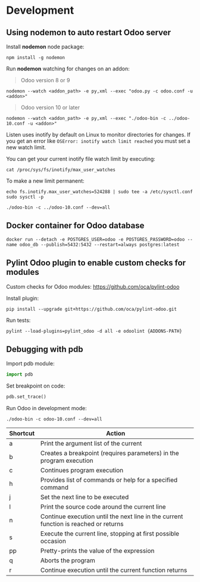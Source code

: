 # Development

## Using nodemon to auto restart Odoo server

Install **nodemon** node package:

```
npm install -g nodemon
```

Run **nodemon** watching for changes on an addon:

> Odoo version 8 or 9

```
nodemon --watch <addon_path> -e py,xml --exec "odoo.py -c odoo.conf -u <addon>"
```

> Odoo version 10 or later

```
nodemon --watch <addon_path> -e py,xml --exec "./odoo-bin -c ../odoo-10.conf -u <addon>"
```

Listen uses inotify by default on Linux to monitor directories for changes. If you get an error like `OSError: inotify watch limit reached` you must set a new watch limit.

You can get your current inotify file watch limit by executing:

    cat /proc/sys/fs/inotify/max_user_watches

To make a new limit permanent:

    echo fs.inotify.max_user_watches=524288 | sudo tee -a /etc/sysctl.conf
    sudo sysctl -p

```
./odoo-bin -c ../odoo-10.conf --dev=all
```

## Docker container for Odoo database

```
docker run --detach -e POSTGRES_USER=odoo -e POSTGRES_PASSWORD=odoo --name odoo_db --publish=5432:5432 --restart=always postgres:latest
```

## Pylint Odoo plugin to enable custom checks for modules

Custom checks for Odoo modules: <https://github.com/oca/pylint-odoo>

Install plugin:

```
pip install --upgrade git+https://github.com/oca/pylint-odoo.git
```

Run tests:

```
pylint --load-plugins=pylint_odoo -d all -e odoolint {ADDONS-PATH}
```

## Debugging with pdb

Import pdb module:
```python
import pdb
```

Set breakpoint on code:
```python
pdb.set_trace()
```

Run Odoo in development mode:
```
./odoo-bin -c odoo-10.conf --dev=all
```

| Shortcut | Action |
|---|---|
| a | Print the argument list of the current | function |
| b | Creates a breakpoint (requires parameters) in the program execution |
| c | Continues program execution |
| h | Provides list of commands or help for a specified command |
| j | Set the next line to be executed |
| l | Print the source code around the current line |
| n | Continue execution until the next line in the current function is reached or returns |  
| s | Execute the current line, stopping at first possible occasion |  
| pp| Pretty-prints the value of the expression |  
| q | Aborts the program |  
| r | Continue execution until the current function returns |
